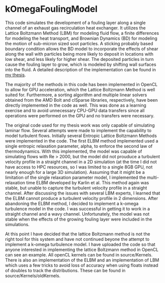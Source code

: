 # kOmegaFoulingModel
This code simulates the development of a fouling layer along a single
channel of an exhaust gas recirculation heat exchanger. It utilizes the
Lattice Boltzmann Method (LBM) for modeling fluid flow, a finite differences
for modeling the heat transport, and Brownian Dynamics (BD) for modeling the
motion of sub-micron sized soot particles. A sticking probably based boundary
condition allows the BD model to incorporate the effects of shear along the wall
with particles being more likely to deposit in locations with low shear, and less
likely for higher shear. The deposited particles in turn cause the fouling layer to
grow, which is modeled by shifting wall surfaces into the fluid. A detailed description
of the implementation can be found in
[my thesis](https://smartech.gatech.edu/bitstream/handle/1853/58218/MILLS-DISSERTATION-2017.pdf).

The majority of the methods in this code has been implemented in OpenCL to allow for GPU
acceleration, which the Lattice Boltzmann Method is well suited for. Furthermore, a sorting
algorithm and multiple linear solvers obtained from the AMD Bolt and clSparse libraries,
respectively, have been directly implemented in the code as well. This was done as a
learning exercise and to avoid unnecessary CPU-GPU data transfers since
all operations were performed on the GPU and no transfers were necessary.

The original code used for my thesis work was only capable of simulating laminar flow.
Several attempts were made to implement the capability to model turbulent flows. Initially
several Entropic Lattice Boltzmann Methods were implemented in the code. The first ELBM method
implemented used a single entropic relaxation parameter, alpha, to enforce the second law of
thermodynamics. With this implemented, the model was capable of simulating flows with Re > 2000,
but the model did not prouduce a turbulent velocity profile in a straight channel in a 2D simulation
(at the time I did not have access to HPC resources, so I was limited to a single 8GB GPU, not nearly
enough for a large 3D simulation). Assuming that it might be a limitation of the single relaxation parameter
model, I implemented the multi-relaxation time ELBM developed by Karlin et al. This method again was stable,
but unable to capture the turbulent velocity profile in a straight channel. After discussing the issues with
several LBM experts, I learned that the ELBM cannot produce a turbulent velocity profile in 2 dimensions.
After abandoning the ELBM method, I decided to implement a k-omega turbulence model in the code.
I was successful in getting it to work in a straight channel and a wavy channel. Unfortunately,
the model was not stable when the effects of the growing fouling layer were included in the simulations.

At this point I have decided that the lattice Boltzmann method is not the right tool for this system and have not
continued beyone the attempt to implement a k-omega turbulence model. I have uploaded the code so that anyone
interested in implementing the lattice Boltzmann method in OpenCL can see an example. All openCL kernels can be
found in source/Kernels. There is also an implementation of the ELBM and an implementation of LBM which uses a few tricks
to avoid loss of accuracy when using floats instead of doubles to track the distributions. These can be found in 
source/Kernels/oldKernels.
